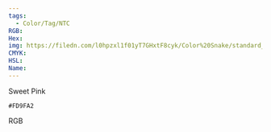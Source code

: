 ```yaml
---
tags:
  - Color/Tag/NTC
RGB:
Hex:
img: https://filedn.com/l0hpzxl1f01yT7GHxtF8cyk/Color%20Snake/standard_csv_to_svg/FD9FA2.svg
CMYK:
HSL:
Name:
---
```

Sweet Pink
```palette
#FD9FA2
```
RGB
